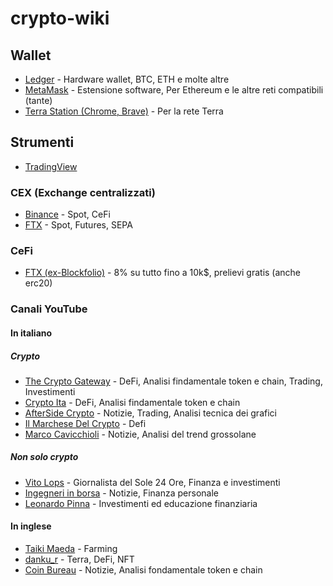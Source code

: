 # crypto-wiki

## Wallet

- [Ledger](https://www.ledger.com) - Hardware wallet, BTC, ETH e molte altre
- [MetaMask](https://metamask.io) - Estensione software, Per Ethereum e le altre reti compatibili (tante)
- [Terra Station (Chrome, Brave)](https://chrome.google.com/webstore/detail/terra-station/aiifbnbfobpmeekipheeijimdpnlpgpp) - Per la rete Terra

## Strumenti

- [TradingView](https://it.tradingview.com/gopro/?share_your_love=flocca)

### CEX (Exchange centralizzati)

- [Binance](https://accounts.binance.com/it/register?ref=Y5H8ZS0W) - Spot, CeFi
- [FTX](https://ftx.com/#a=flocca) - Spot, Futures, SEPA

### CeFi

- [FTX (ex-Blockfolio)](https://link.blockfolio.com/9dzp/47a6cbcb) - 8% su tutto fino a 10k$, prelievi gratis (anche erc20)

### Canali YouTube

#### In italiano

##### Crypto

- [The Crypto Gateway](https://www.youtube.com/c/TheCryptoGatewayInvestireinCriptovaluteOfficial) - DeFi, Analisi findamentale token e chain, Trading, Investimenti
- [Crypto Ita](https://www.youtube.com/c/CryptoIta) - DeFi, Analisi findamentale token e chain
- [AfterSide Crypto](https://www.youtube.com/c/AfterSideCrypto) - Notizie, Trading, Analisi tecnica dei grafici
- [Il Marchese Del Crypto](https://www.youtube.com/c/IlMarcheseDelCrypto) - Defi
- [Marco Cavicchioli](https://www.youtube.com/c/MarcocavicchioliIt) - Notizie, Analisi del trend grossolane

##### Non solo crypto

- [Vito Lops](https://www.youtube.com/user/vitoclaps) - Giornalista del Sole 24 Ore, Finanza e investimenti
- [Ingegneri in borsa](https://www.youtube.com/c/Ingegneriinborsa) - Notizie, Finanza personale
- [Leonardo Pinna](https://www.youtube.com/c/LeonardoPinna) - Investimenti ed educazione finanziaria

#### In inglese

- [Taiki Maeda](https://www.youtube.com/user/TheTaikster) - Farming
- [danku_r](https://www.youtube.com/c/dankur) - Terra, DeFi, NFT
- [Coin Bureau](https://www.youtube.com/c/CoinBureau) - Notizie, Analisi fondamentale token e chain
